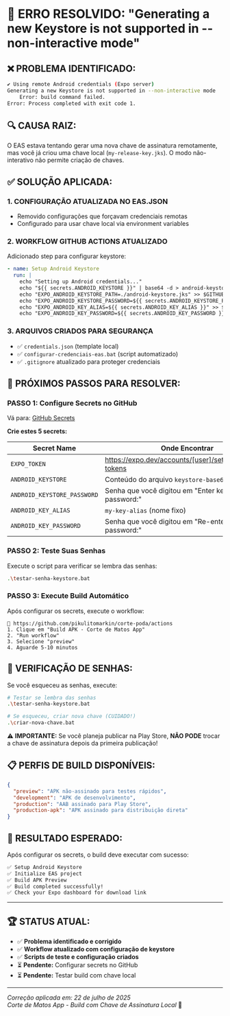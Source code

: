 # 🔧 ERRO RESOLVIDO: "Generating a new Keystore is not supported in --non-interactive mode"

## ❌ PROBLEMA IDENTIFICADO:

```bash
✔ Using remote Android credentials (Expo server)
Generating a new Keystore is not supported in --non-interactive mode
    Error: build command failed.
Error: Process completed with exit code 1.
```

## 🔍 CAUSA RAIZ:

O EAS estava tentando gerar uma nova chave de assinatura remotamente, mas você já criou uma chave local (`my-release-key.jks`). O modo não-interativo não permite criação de chaves.

## ✅ SOLUÇÃO APLICADA:

### 1. **CONFIGURAÇÃO ATUALIZADA NO EAS.JSON**
- Removido configurações que forçavam credenciais remotas
- Configurado para usar chave local via environment variables

### 2. **WORKFLOW GITHUB ACTIONS ATUALIZADO**
Adicionado step para configurar keystore:

```yaml
- name: Setup Android Keystore
  run: |
    echo "Setting up Android credentials..."
    echo "${{ secrets.ANDROID_KEYSTORE }}" | base64 -d > android-keystore.jks
    echo "EXPO_ANDROID_KEYSTORE_PATH=./android-keystore.jks" >> $GITHUB_ENV
    echo "EXPO_ANDROID_KEYSTORE_PASSWORD=${{ secrets.ANDROID_KEYSTORE_PASSWORD }}" >> $GITHUB_ENV
    echo "EXPO_ANDROID_KEY_ALIAS=${{ secrets.ANDROID_KEY_ALIAS }}" >> $GITHUB_ENV
    echo "EXPO_ANDROID_KEY_PASSWORD=${{ secrets.ANDROID_KEY_PASSWORD }}" >> $GITHUB_ENV
```

### 3. **ARQUIVOS CRIADOS PARA SEGURANÇA**
- ✅ `credentials.json` (template local)
- ✅ `configurar-credenciais-eas.bat` (script automatizado)
- ✅ `.gitignore` atualizado para proteger credenciais

## 🚀 PRÓXIMOS PASSOS PARA RESOLVER:

### **PASSO 1: Configure Secrets no GitHub**

Vá para: [GitHub Secrets](https://github.com/pikulitomarkin/corte-poda/settings/secrets/actions)

**Crie estes 5 secrets:**

| Secret Name | Onde Encontrar |
|-------------|----------------|
| `EXPO_TOKEN` | https://expo.dev/accounts/[user]/settings/access-tokens |
| `ANDROID_KEYSTORE` | Conteúdo do arquivo `keystore-base64.txt` |
| `ANDROID_KEYSTORE_PASSWORD` | Senha que você digitou em "Enter keystore password:" |
| `ANDROID_KEY_ALIAS` | `my-key-alias` (nome fixo) |
| `ANDROID_KEY_PASSWORD` | Senha que você digitou em "Re-enter new password:" |

### **PASSO 2: Teste Suas Senhas**

Execute o script para verificar se lembra das senhas:

```bash
.\testar-senha-keystore.bat
```

### **PASSO 3: Execute Build Automático**

Após configurar os secrets, execute o workflow:

```
📍 https://github.com/pikulitomarkin/corte-poda/actions
1. Clique em "Build APK - Corte de Matos App"
2. "Run workflow"
3. Selecione "preview"
4. Aguarde 5-10 minutos
```

## 🔐 VERIFICAÇÃO DE SENHAS:

Se você esqueceu as senhas, execute:

```bash
# Testar se lembra das senhas
.\testar-senha-keystore.bat

# Se esqueceu, criar nova chave (CUIDADO!)
.\criar-nova-chave.bat
```

⚠️ **IMPORTANTE:** Se você planeja publicar na Play Store, **NÃO PODE** trocar a chave de assinatura depois da primeira publicação!

## 📋 PERFIS DE BUILD DISPONÍVEIS:

```json
{
  "preview": "APK não-assinado para testes rápidos",
  "development": "APK de desenvolvimento",
  "production": "AAB assinado para Play Store",
  "production-apk": "APK assinado para distribuição direta"
}
```

## 🎯 RESULTADO ESPERADO:

Após configurar os secrets, o build deve executar com sucesso:

```bash
✅ Setup Android Keystore
✅ Initialize EAS project  
✅ Build APK Preview
✅ Build completed successfully!
✅ Check your Expo dashboard for download link
```

---

## 🏆 STATUS ATUAL:

- ✅ **Problema identificado e corrigido**
- ✅ **Workflow atualizado com configuração de keystore**
- ✅ **Scripts de teste e configuração criados**
- ⏳ **Pendente:** Configurar secrets no GitHub
- ⏳ **Pendente:** Testar build com chave local

---

*Correção aplicada em: 22 de julho de 2025*  
*Corte de Matos App - Build com Chave de Assinatura Local* 🔐
